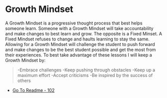 # Growth Mindset 

A Growth Mindset is a progressive thought process that best helps someone learn. Someone with a Growth Mindset will take accountability and make changes to best learn and grow. The opposite is a Fixed Minset. A Fixed Mindset refuses to change and haults learning to stay the same. Allowing for a Growth Mindset will challenge the student to push forward and make changes to be the best student possible and get the most from their experiences. To best take advantage of these lessons I will keep a Growth Mindset by:

  >-Embrace challenges 
   -Keep pushing through obstacles
   -Keep up a maximum effort
   -Accept criticisms 
   -Be inspired by the success of others

- [Go To Readme - 102](/README.md)



